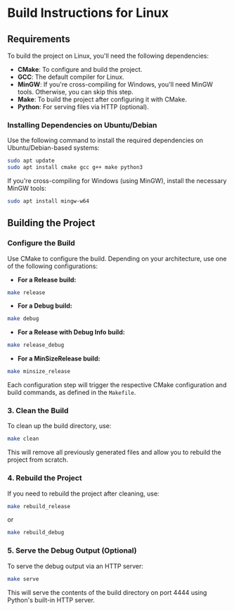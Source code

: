 # Build Instructions for Linux

## Requirements

To build the project on Linux, you'll need the following dependencies:

- **CMake**: To configure and build the project.
- **GCC**: The default compiler for Linux.
- **MinGW**: If you're cross-compiling for Windows, you'll need MinGW tools. Otherwise, you can skip this step.
- **Make**: To build the project after configuring it with CMake.
- **Python**: For serving files via HTTP (optional).

### Installing Dependencies on Ubuntu/Debian

Use the following command to install the required dependencies on Ubuntu/Debian-based systems:

```bash
sudo apt update
sudo apt install cmake gcc g++ make python3
```

If you're cross-compiling for Windows (using MinGW), install the necessary MinGW tools:

```bash
sudo apt install mingw-w64
```

## Building the Project

### Configure the Build

Use CMake to configure the build. Depending on your architecture, use one of the following configurations:

- **For a Release build:**

```bash
make release
```

- **For a Debug build:**

```bash
make debug
```

- **For a Release with Debug Info build:**

```bash
make release_debug
```

- **For a MinSizeRelease build:**

```bash
make minsize_release
```

Each configuration step will trigger the respective CMake configuration and build commands, as defined in the
`Makefile`.

### 3. Clean the Build

To clean up the build directory, use:

```bash
make clean
```

This will remove all previously generated files and allow you to rebuild the project from scratch.

### 4. Rebuild the Project

If you need to rebuild the project after cleaning, use:

```bash
make rebuild_release
```

or

```bash
make rebuild_debug
```

### 5. Serve the Debug Output (Optional)

To serve the debug output via an HTTP server:

```bash
make serve
```

This will serve the contents of the build directory on port 4444 using Python's built-in HTTP server.
